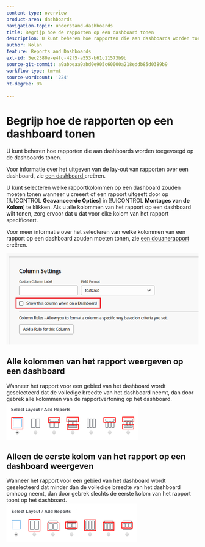 ```yaml
---
content-type: overview
product-area: dashboards
navigation-topic: understand-dashboards
title: Begrijp hoe de rapporten op een dashboard tonen
description: U kunt beheren hoe rapporten die aan dashboards worden toegevoegd op de dashboards tonen.
author: Nolan
feature: Reports and Dashboards
exl-id: 5ec2380e-e4fc-42f5-a553-b61c11573b9b
source-git-commit: a9abbeaa9abd0e905c60000a218eddb85d0389b9
workflow-type: tm+mt
source-wordcount: '224'
ht-degree: 0%

---
```


# Begrijp hoe de rapporten op een dashboard tonen

<!-- Audited: 1/2025 -->

U kunt beheren hoe rapporten die aan dashboards worden toegevoegd op de dashboards tonen.

Voor informatie over het uitgeven van de lay-out van rapporten over een dashboard, zie [ een dashboard ](../../../reports-and-dashboards/dashboards/creating-and-managing-dashboards/create-dashboard.md) creëren.

U kunt selecteren welke rapportkolommen op een dashboard zouden moeten tonen wanneer u creeert of een rapport uitgeeft door op [!UICONTROL **Geavanceerde Opties**] in [!UICONTROL **Montages van de Kolom**] te klikken. Als u alle kolommen van het rapport op een dashboard wilt tonen, zorg ervoor dat u dat voor elke kolom van het rapport specificeert.

Voor meer informatie over het selecteren van welke kolommen van een rapport op een dashboard zouden moeten tonen, zie [ een douanerapport ](../../../reports-and-dashboards/reports/creating-and-managing-reports/create-custom-report.md) creëren.

![ toon in dashboardoptie ](assets/show-in-dashboard.png)

## Alle kolommen van het rapport weergeven op een dashboard

Wanneer het rapport voor een gebied van het dashboard wordt geselecteerd dat de volledige breedte van het dashboard neemt, dan door gebrek alle kolommen van de rapportvertoning op het dashboard.\
![ toon alle kolomopties ](assets/qs-dashboard-full-reports-350x118.png)

## Alleen de eerste kolom van het rapport op een dashboard weergeven

Wanneer het rapport voor een gebied van het dashboard wordt geselecteerd dat minder dan de volledige breedte van het dashboard omhoog neemt, dan door gebrek slechts de eerste kolom van het rapport toont op het dashboard.\
![ toon eerste kolomopties ](assets/qs-dashboard-truncated-reports-350x118.png)

